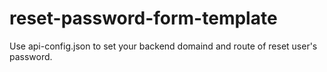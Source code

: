 # reset-password-form-template
Use api-config.json to set your backend domaind and route of reset user's password.
